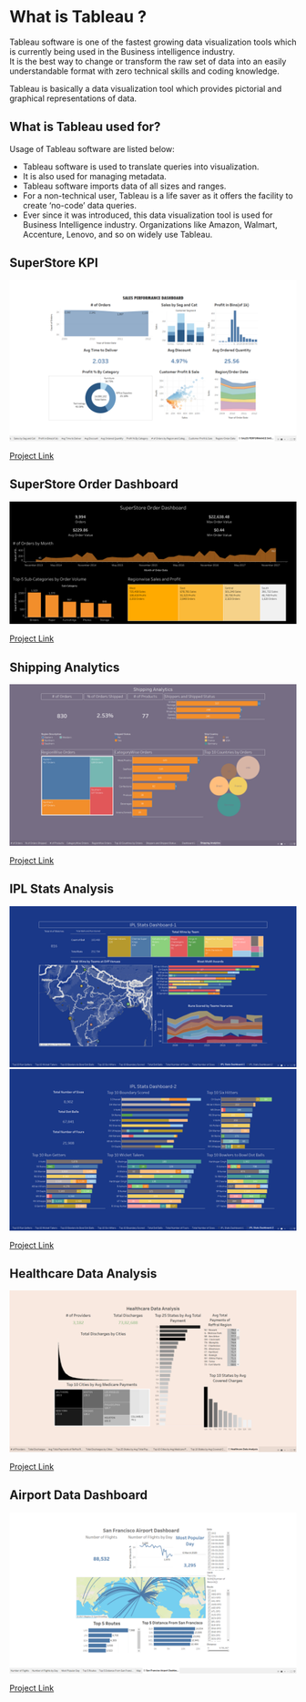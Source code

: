 # What is Tableau ?  

Tableau software is one of the fastest growing data visualization tools which is currently being used in the Business intelligence industry.  
It is the best way to change or transform the raw set of data into an easily understandable format with zero technical skills and coding knowledge.   

Tableau is basically a data visualization tool which provides pictorial and graphical representations of data.

## What is Tableau used for?  

Usage of Tableau software are listed below:

- Tableau software is used to translate queries into visualization.  
- It is also used for managing metadata.  
- Tableau software imports data of all sizes and ranges.  
- For a non-technical user, Tableau is a life saver as it offers the facility to create ‘no-code’ data queries.  
- Ever since it was introduced, this data visualization tool is used for Business Intelligence industry. Organizations like Amazon, Walmart, Accenture, Lenovo, and so on widely use Tableau.  

##  SuperStore KPI

<img src="https://github.com/Rajat6697/Tableau-Projects/blob/b1ba2cf1c1df1ed9193ca243db7740a604cb923e/2.%20SuperStore%20KPI/Sales_Perfm_DB.png" alt="SS 1"/>

<a href= "https://github.com/Rajat6697/Tableau-Projects/tree/main/2.%20SuperStore%20KPI" target="_blank"> Project Link </a>


## SuperStore Order Dashboard

<img src= "https://github.com/Rajat6697/Tableau-Projects/blob/4c72de141987d112cfdb30c91c3d1009ee7ecb21/3.%20SuperStore%20Order%20Dashboard/SuperStore%20Order%20Dashboard.png" alt= "SS 1"/>
  
  <a href= "https://github.com/Rajat6697/Tableau-Projects/tree/main/3.%20SuperStore%20Order%20Dashboard" target= "_blank_"> Project Link </a>

## Shipping Analytics
<img src="https://github.com/Rajat6697/Tableau-Projects/blob/fbe8b7ace3b335a9dc8b790af9f15ef39de10f7a/4.%20Shipping%20Analytics/Dashboard%20Image.png" alt="Shipping_dashboard_img">


  <a href= "https://github.com/Rajat6697/Tableau-Projects/tree/main/4.%20Shipping%20Analytics" target= "_blank_"> Project Link </a>

## IPL Stats Analysis

<img src= "https://github.com/Rajat6697/Tableau-Projects/blob/c88f2fc6d578619125ad6a69b5fe2374ffade0c0/7.%20IPL%20Stats%20Analytics/IPL_Stats_DB1.png" alt= "IPL_STATS_DB.IMG" >

<img src= "https://github.com/Rajat6697/Tableau-Projects/blob/c88f2fc6d578619125ad6a69b5fe2374ffade0c0/7.%20IPL%20Stats%20Analytics/IPL_Stats_DB2.png" alt= "IPL_STATS_DB.IMG" >


  <a href= "https://github.com/Rajat6697/Tableau-Projects/tree/main/7.%20IPL%20Stats%20Analytics" target= "_blank_"> Project Link </a>

## Healthcare Data Analysis

<img src="https://github.com/Rajat6697/Tableau-Projects/blob/4c7ac0706c95ee02f54f8185cdedee2cd22daaa0/6.%20Healthcare%20Data%20Analytics(%20Ineuron%20Internship%20Project)/Screenshot_dashboard.png" alt="ss">


  <a href= "https://github.com/Rajat6697/Tableau-Projects/tree/main/6.%20Healthcare%20Data%20Analytics(%20Ineuron%20Internship%20Project)" target= "_blank_"> Project Link </a>


##  Airport Data Dashboard

<img src="https://github.com/Rajat6697/Tableau-Projects/blob/0e6eebccc5bdd1235c6b84d68d3febac9440f222/1.%20Airport%20Data%20Dashboard/Airport%20Data%20Viz.png" alt="SS 1"/>


  <a href= "https://github.com/Rajat6697/Tableau-Projects/tree/main/1.%20Airport%20Data%20Dashboard" target= "_blank_"> Project Link </a>


